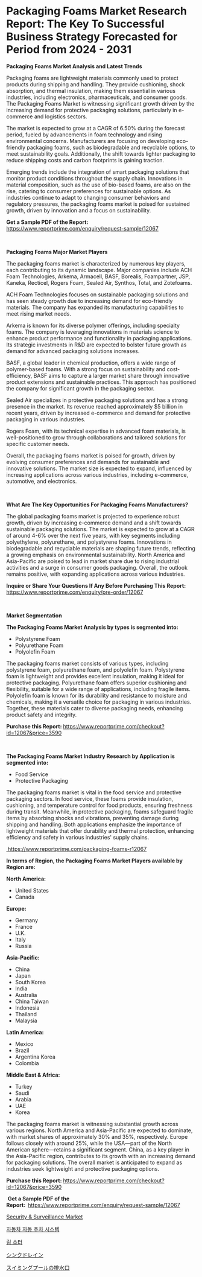 <p><h1>Packaging Foams Market Research Report: The Key To Successful Business Strategy Forecasted for Period from 2024 - 2031</h1></p><p><strong>Packaging Foams Market Analysis and Latest Trends</strong></p>
<p><p>Packaging foams are lightweight materials commonly used to protect products during shipping and handling. They provide cushioning, shock absorption, and thermal insulation, making them essential in various industries, including electronics, pharmaceuticals, and consumer goods. The Packaging Foams Market is witnessing significant growth driven by the increasing demand for protective packaging solutions, particularly in e-commerce and logistics sectors.</p><p>The market is expected to grow at a CAGR of 6.50% during the forecast period, fueled by advancements in foam technology and rising environmental concerns. Manufacturers are focusing on developing eco-friendly packaging foams, such as biodegradable and recyclable options, to meet sustainability goals. Additionally, the shift towards lighter packaging to reduce shipping costs and carbon footprints is gaining traction.</p><p>Emerging trends include the integration of smart packaging solutions that monitor product conditions throughout the supply chain. Innovations in material composition, such as the use of bio-based foams, are also on the rise, catering to consumer preferences for sustainable options. As industries continue to adapt to changing consumer behaviors and regulatory pressures, the packaging foams market is poised for sustained growth, driven by innovation and a focus on sustainability.</p></p>
<p><strong>Get a Sample PDF of the Report:&nbsp;</strong> <a href="https://www.reportprime.com/enquiry/request-sample/12067">https://www.reportprime.com/enquiry/request-sample/12067</a></p>
<p>&nbsp;</p>
<p><strong>Packaging Foams Major Market Players</strong></p>
<p><p>The packaging foams market is characterized by numerous key players, each contributing to its dynamic landscape. Major companies include ACH Foam Technologies, Arkema, Armacell, BASF, Borealis, Foampartner, JSP, Kaneka, Recticel, Rogers Foam, Sealed Air, Synthos, Total, and Zotefoams.</p><p>ACH Foam Technologies focuses on sustainable packaging solutions and has seen steady growth due to increasing demand for eco-friendly materials. The company has expanded its manufacturing capabilities to meet rising market needs. </p><p>Arkema is known for its diverse polymer offerings, including specialty foams. The company is leveraging innovations in materials science to enhance product performance and functionality in packaging applications. Its strategic investments in R&D are expected to bolster future growth as demand for advanced packaging solutions increases.</p><p>BASF, a global leader in chemical production, offers a wide range of polymer-based foams. With a strong focus on sustainability and cost-efficiency, BASF aims to capture a larger market share through innovative product extensions and sustainable practices. This approach has positioned the company for significant growth in the packaging sector.</p><p>Sealed Air specializes in protective packaging solutions and has a strong presence in the market. Its revenue reached approximately $5 billion in recent years, driven by increased e-commerce and demand for protective packaging in various industries.</p><p>Rogers Foam, with its technical expertise in advanced foam materials, is well-positioned to grow through collaborations and tailored solutions for specific customer needs.</p><p>Overall, the packaging foams market is poised for growth, driven by evolving consumer preferences and demands for sustainable and innovative solutions. The market size is expected to expand, influenced by increasing applications across various industries, including e-commerce, automotive, and electronics.</p></p>
<p>&nbsp;</p>
<p><strong>What Are The Key Opportunities For Packaging Foams Manufacturers?</strong></p>
<p><p>The global packaging foams market is projected to experience robust growth, driven by increasing e-commerce demand and a shift towards sustainable packaging solutions. The market is expected to grow at a CAGR of around 4-6% over the next five years, with key segments including polyethylene, polyurethane, and polystyrene foams. Innovations in biodegradable and recyclable materials are shaping future trends, reflecting a growing emphasis on environmental sustainability. North America and Asia-Pacific are poised to lead in market share due to rising industrial activities and a surge in consumer goods packaging. Overall, the outlook remains positive, with expanding applications across various industries.</p></p>
<p><strong>Inquire or Share Your Questions If Any Before Purchasing This Report:</strong> <a href="https://www.reportprime.com/enquiry/pre-order/12067">https://www.reportprime.com/enquiry/pre-order/12067</a></p>
<p>&nbsp;</p>
<p><strong>Market Segmentation</strong></p>
<p><strong>The Packaging Foams Market Analysis by types is segmented into:</strong></p>
<p><ul><li>Polystyrene Foam</li><li>Polyurethane Foam</li><li>Polyolefin Foam</li></ul></p>
<p><p>The packaging foams market consists of various types, including polystyrene foam, polyurethane foam, and polyolefin foam. Polystyrene foam is lightweight and provides excellent insulation, making it ideal for protective packaging. Polyurethane foam offers superior cushioning and flexibility, suitable for a wide range of applications, including fragile items. Polyolefin foam is known for its durability and resistance to moisture and chemicals, making it a versatile choice for packaging in various industries. Together, these materials cater to diverse packaging needs, enhancing product safety and integrity.</p></p>
<p><strong>Purchase this Report:&nbsp;</strong><a href="https://www.reportprime.com/checkout?id=12067&price=3590">https://www.reportprime.com/checkout?id=12067&price=3590</a></p>
<p>&nbsp;</p>
<p><strong>The Packaging Foams Market Industry Research by Application is segmented into:</strong></p>
<p><ul><li>Food Service</li><li>Protective Packaging</li></ul></p>
<p><p>The packaging foams market is vital in the food service and protective packaging sectors. In food service, these foams provide insulation, cushioning, and temperature control for food products, ensuring freshness during transit. Meanwhile, in protective packaging, foams safeguard fragile items by absorbing shocks and vibrations, preventing damage during shipping and handling. Both applications emphasize the importance of lightweight materials that offer durability and thermal protection, enhancing efficiency and safety in various industries' supply chains.</p></p>
<p><a href="https://www.reportprime.com/packaging-foams-r12067">&nbsp;https://www.reportprime.com/packaging-foams-r12067</a></p>
<p><strong>In terms of Region, the Packaging Foams Market Players available by Region are:</strong></p>
<p>
    <p> <strong> North America: </strong>
        <ul>
            <li>United States</li>
            <li>Canada</li>
        </ul>
        </p> 
    <p> <strong> Europe: </strong>
        <ul>
            <li>Germany</li>
            <li>France</li>
            <li>U.K.</li>
            <li>Italy</li>
            <li>Russia</li>
        </ul>
        </p> 
    <p> <strong> Asia-Pacific: </strong>
        <ul>
            <li>China</li>
            <li>Japan</li>
            <li>South Korea</li>
            <li>India</li>
            <li>Australia</li>
            <li>China Taiwan</li>
            <li>Indonesia</li>
            <li>Thailand</li>
            <li>Malaysia</li>
        </ul>
        </p> 
    <p> <strong> Latin America: </strong>
        <ul>
            <li>Mexico</li>
            <li>Brazil</li>
            <li>Argentina Korea</li>
            <li>Colombia</li>
        </ul>
        </p> 
    <p> <strong> Middle East & Africa: </strong>
        <ul>
            <li>Turkey</li>
            <li>Saudi</li>
            <li>Arabia</li>
            <li>UAE</li>
            <li>Korea</li>
        </ul>
    </p>
    </p>
<p><p>The packaging foams market is witnessing substantial growth across various regions. North America and Asia-Pacific are expected to dominate, with market shares of approximately 30% and 35%, respectively. Europe follows closely with around 25%, while the USA—part of the North American sphere—retains a significant segment. China, as a key player in the Asia-Pacific region, contributes to its growth with an increasing demand for packaging solutions. The overall market is anticipated to expand as industries seek lightweight and protective packaging options.</p></p>
<p><strong>Purchase this Report: </strong><a href="https://www.reportprime.com/checkout?id=12067&price=3590">https://www.reportprime.com/checkout?id=12067&price=3590</a></p>
<p>&nbsp;<strong>Get a Sample PDF of the Report:&nbsp;&nbsp;</strong><a href="https://www.reportprime.com/enquiry/request-sample/12067">https://www.reportprime.com/enquiry/request-sample/12067</a></p>
<p><strong></strong></p>
<p><p><a href="https://medium.com/@duron7928/security-surveillance-market-investigation-industry-evolution-and-forecast-till-2031-e8a8f44c4a53">Security & Surveillance Market</a></p><p><a href="https://medium.com/@eunicevaughan35/%EC%9E%90%EB%8F%99%EC%B0%A8-%EC%9E%90%EB%8F%99-%EC%A3%BC%EC%B0%A8-%EC%8B%9C%EC%8A%A4%ED%85%9C-%EC%82%B0%EC%97%85-%EB%B6%84%EC%95%BC-%EC%8B%9C%EC%9E%A5-%EC%97%AD%ED%95%99-%EB%B0%8F-%EB%AF%B8%EB%9E%98-%EC%8B%9C%EB%82%98%EB%A6%AC%EC%98%A4-2024-2031-a1e91295e910">자동차 자동 주차 시스템</a></p><p><a href="https://medium.com/@eunicevaughan35/%EB%A7%81-%EC%86%8C%EB%8D%94-%EC%82%B0%EC%97%85-%EB%B6%84%EC%84%9D-%EB%B3%B4%EA%B3%A0%EC%84%9C-%EC%95%A0%ED%94%8C%EB%A6%AC%EC%BC%80%EC%9D%B4%EC%85%98-%EC%A7%80%EC%97%AD-%EA%B2%BD%EC%9F%81-%EC%A0%84%EB%9E%B5%EC%97%90-%EB%94%B0%EB%A5%B8-%EC%8B%9C%EC%9E%A5-%EA%B7%9C%EB%AA%A8-%EC%A0%90%EC%9C%A0%EC%9C%A8-%ED%8A%B8%EB%A0%8C%EB%93%9C-2024-2031-1693d54348c4">링 소터</a></p><p><a href="https://medium.com/@leigh4852023/%E3%82%B7%E3%83%B3%E3%82%AF%E6%8E%92%E6%B0%B4%E5%B8%82%E5%A0%B4%E3%81%AE%E6%96%B0%E8%88%88%E5%8B%95%E5%90%91-2024%E5%B9%B4%E3%81%8B%E3%82%892031%E5%B9%B4%E3%81%AE%E4%B8%96%E7%95%8C%E5%B1%95%E6%9C%9B%E3%81%A8%E5%B0%86%E6%9D%A5%E3%81%AE%E5%B1%95%E6%9C%9B-e8d08674ab46">シンクドレイン</a></p><p><a href="https://medium.com/@leigh4852023/%E3%82%B0%E3%83%AD%E3%83%BC%E3%83%90%E3%83%AB%E3%83%97%E3%83%BC%E3%83%AB%E6%8E%92%E6%B0%B4%E5%B8%82%E5%A0%B4%E3%81%AE%E6%A9%9F%E4%BC%9A%E3%81%A8%E5%B8%82%E5%A0%B4%E3%81%AE%E8%AA%B2%E9%A1%8C-2024%E5%B9%B4-2031%E5%B9%B4-43ff36352444">スイミングプールの排水口</a></p></p>